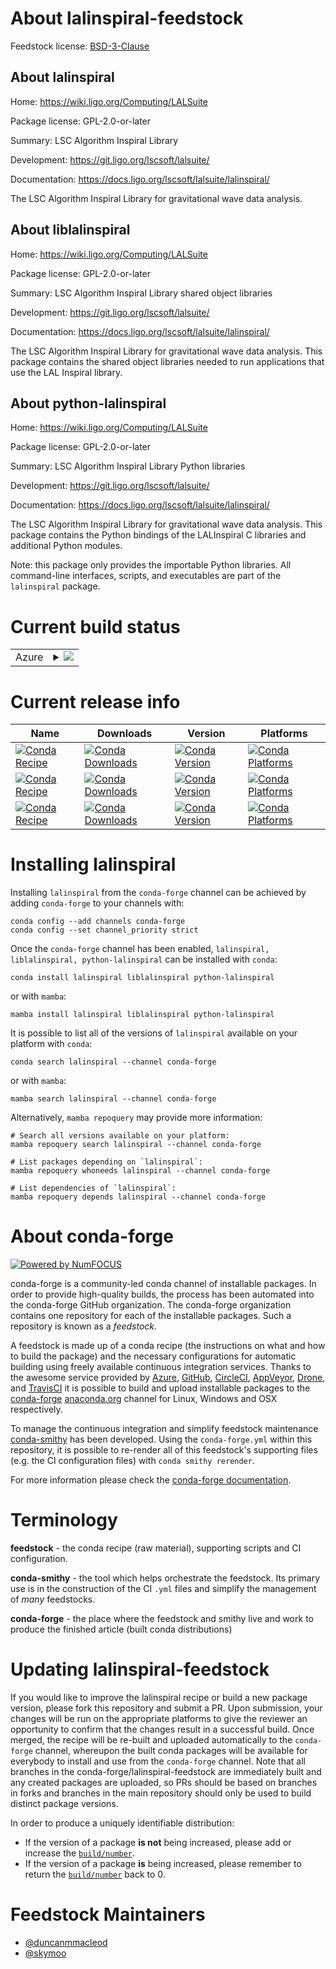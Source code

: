 About lalinspiral-feedstock
===========================

Feedstock license: [BSD-3-Clause](https://github.com/conda-forge/lalinspiral-feedstock/blob/main/LICENSE.txt)


About lalinspiral
-----------------

Home: https://wiki.ligo.org/Computing/LALSuite

Package license: GPL-2.0-or-later

Summary: LSC Algorithm Inspiral Library

Development: https://git.ligo.org/lscsoft/lalsuite/

Documentation: https://docs.ligo.org/lscsoft/lalsuite/lalinspiral/

The LSC Algorithm Inspiral Library for gravitational wave data analysis.


About liblalinspiral
--------------------

Home: https://wiki.ligo.org/Computing/LALSuite

Package license: GPL-2.0-or-later

Summary: LSC Algorithm Inspiral Library shared object libraries

Development: https://git.ligo.org/lscsoft/lalsuite/

Documentation: https://docs.ligo.org/lscsoft/lalsuite/lalinspiral/

The LSC Algorithm Inspiral Library for gravitational wave data analysis.
This package contains the shared object libraries needed to run
applications that use the LAL Inspiral library.


About python-lalinspiral
------------------------

Home: https://wiki.ligo.org/Computing/LALSuite

Package license: GPL-2.0-or-later

Summary: LSC Algorithm Inspiral Library Python libraries

Development: https://git.ligo.org/lscsoft/lalsuite/

Documentation: https://docs.ligo.org/lscsoft/lalsuite/lalinspiral/

The LSC Algorithm Inspiral Library for gravitational wave data analysis.
This package contains the Python bindings of the LALInspiral C libraries
and additional Python modules.

Note: this package only provides the importable Python libraries.
All command-line interfaces, scripts, and executables are
part of the `lalinspiral` package.


Current build status
====================


<table>
    
  <tr>
    <td>Azure</td>
    <td>
      <details>
        <summary>
          <a href="https://dev.azure.com/conda-forge/feedstock-builds/_build/latest?definitionId=3991&branchName=main">
            <img src="https://dev.azure.com/conda-forge/feedstock-builds/_apis/build/status/lalinspiral-feedstock?branchName=main">
          </a>
        </summary>
        <table>
          <thead><tr><th>Variant</th><th>Status</th></tr></thead>
          <tbody><tr>
              <td>linux_64</td>
              <td>
                <a href="https://dev.azure.com/conda-forge/feedstock-builds/_build/latest?definitionId=3991&branchName=main">
                  <img src="https://dev.azure.com/conda-forge/feedstock-builds/_apis/build/status/lalinspiral-feedstock?branchName=main&jobName=linux&configuration=linux%20linux_64_" alt="variant">
                </a>
              </td>
            </tr><tr>
              <td>linux_aarch64</td>
              <td>
                <a href="https://dev.azure.com/conda-forge/feedstock-builds/_build/latest?definitionId=3991&branchName=main">
                  <img src="https://dev.azure.com/conda-forge/feedstock-builds/_apis/build/status/lalinspiral-feedstock?branchName=main&jobName=linux&configuration=linux%20linux_aarch64_" alt="variant">
                </a>
              </td>
            </tr><tr>
              <td>linux_ppc64le</td>
              <td>
                <a href="https://dev.azure.com/conda-forge/feedstock-builds/_build/latest?definitionId=3991&branchName=main">
                  <img src="https://dev.azure.com/conda-forge/feedstock-builds/_apis/build/status/lalinspiral-feedstock?branchName=main&jobName=linux&configuration=linux%20linux_ppc64le_" alt="variant">
                </a>
              </td>
            </tr><tr>
              <td>osx_64</td>
              <td>
                <a href="https://dev.azure.com/conda-forge/feedstock-builds/_build/latest?definitionId=3991&branchName=main">
                  <img src="https://dev.azure.com/conda-forge/feedstock-builds/_apis/build/status/lalinspiral-feedstock?branchName=main&jobName=osx&configuration=osx%20osx_64_" alt="variant">
                </a>
              </td>
            </tr><tr>
              <td>osx_arm64</td>
              <td>
                <a href="https://dev.azure.com/conda-forge/feedstock-builds/_build/latest?definitionId=3991&branchName=main">
                  <img src="https://dev.azure.com/conda-forge/feedstock-builds/_apis/build/status/lalinspiral-feedstock?branchName=main&jobName=osx&configuration=osx%20osx_arm64_" alt="variant">
                </a>
              </td>
            </tr>
          </tbody>
        </table>
      </details>
    </td>
  </tr>
</table>

Current release info
====================

| Name | Downloads | Version | Platforms |
| --- | --- | --- | --- |
| [![Conda Recipe](https://img.shields.io/badge/recipe-lalinspiral-green.svg)](https://anaconda.org/conda-forge/lalinspiral) | [![Conda Downloads](https://img.shields.io/conda/dn/conda-forge/lalinspiral.svg)](https://anaconda.org/conda-forge/lalinspiral) | [![Conda Version](https://img.shields.io/conda/vn/conda-forge/lalinspiral.svg)](https://anaconda.org/conda-forge/lalinspiral) | [![Conda Platforms](https://img.shields.io/conda/pn/conda-forge/lalinspiral.svg)](https://anaconda.org/conda-forge/lalinspiral) |
| [![Conda Recipe](https://img.shields.io/badge/recipe-liblalinspiral-green.svg)](https://anaconda.org/conda-forge/liblalinspiral) | [![Conda Downloads](https://img.shields.io/conda/dn/conda-forge/liblalinspiral.svg)](https://anaconda.org/conda-forge/liblalinspiral) | [![Conda Version](https://img.shields.io/conda/vn/conda-forge/liblalinspiral.svg)](https://anaconda.org/conda-forge/liblalinspiral) | [![Conda Platforms](https://img.shields.io/conda/pn/conda-forge/liblalinspiral.svg)](https://anaconda.org/conda-forge/liblalinspiral) |
| [![Conda Recipe](https://img.shields.io/badge/recipe-python--lalinspiral-green.svg)](https://anaconda.org/conda-forge/python-lalinspiral) | [![Conda Downloads](https://img.shields.io/conda/dn/conda-forge/python-lalinspiral.svg)](https://anaconda.org/conda-forge/python-lalinspiral) | [![Conda Version](https://img.shields.io/conda/vn/conda-forge/python-lalinspiral.svg)](https://anaconda.org/conda-forge/python-lalinspiral) | [![Conda Platforms](https://img.shields.io/conda/pn/conda-forge/python-lalinspiral.svg)](https://anaconda.org/conda-forge/python-lalinspiral) |

Installing lalinspiral
======================

Installing `lalinspiral` from the `conda-forge` channel can be achieved by adding `conda-forge` to your channels with:

```
conda config --add channels conda-forge
conda config --set channel_priority strict
```

Once the `conda-forge` channel has been enabled, `lalinspiral, liblalinspiral, python-lalinspiral` can be installed with `conda`:

```
conda install lalinspiral liblalinspiral python-lalinspiral
```

or with `mamba`:

```
mamba install lalinspiral liblalinspiral python-lalinspiral
```

It is possible to list all of the versions of `lalinspiral` available on your platform with `conda`:

```
conda search lalinspiral --channel conda-forge
```

or with `mamba`:

```
mamba search lalinspiral --channel conda-forge
```

Alternatively, `mamba repoquery` may provide more information:

```
# Search all versions available on your platform:
mamba repoquery search lalinspiral --channel conda-forge

# List packages depending on `lalinspiral`:
mamba repoquery whoneeds lalinspiral --channel conda-forge

# List dependencies of `lalinspiral`:
mamba repoquery depends lalinspiral --channel conda-forge
```


About conda-forge
=================

[![Powered by
NumFOCUS](https://img.shields.io/badge/powered%20by-NumFOCUS-orange.svg?style=flat&colorA=E1523D&colorB=007D8A)](https://numfocus.org)

conda-forge is a community-led conda channel of installable packages.
In order to provide high-quality builds, the process has been automated into the
conda-forge GitHub organization. The conda-forge organization contains one repository
for each of the installable packages. Such a repository is known as a *feedstock*.

A feedstock is made up of a conda recipe (the instructions on what and how to build
the package) and the necessary configurations for automatic building using freely
available continuous integration services. Thanks to the awesome service provided by
[Azure](https://azure.microsoft.com/en-us/services/devops/), [GitHub](https://github.com/),
[CircleCI](https://circleci.com/), [AppVeyor](https://www.appveyor.com/),
[Drone](https://cloud.drone.io/welcome), and [TravisCI](https://travis-ci.com/)
it is possible to build and upload installable packages to the
[conda-forge](https://anaconda.org/conda-forge) [anaconda.org](https://anaconda.org/)
channel for Linux, Windows and OSX respectively.

To manage the continuous integration and simplify feedstock maintenance
[conda-smithy](https://github.com/conda-forge/conda-smithy) has been developed.
Using the ``conda-forge.yml`` within this repository, it is possible to re-render all of
this feedstock's supporting files (e.g. the CI configuration files) with ``conda smithy rerender``.

For more information please check the [conda-forge documentation](https://conda-forge.org/docs/).

Terminology
===========

**feedstock** - the conda recipe (raw material), supporting scripts and CI configuration.

**conda-smithy** - the tool which helps orchestrate the feedstock.
                   Its primary use is in the construction of the CI ``.yml`` files
                   and simplify the management of *many* feedstocks.

**conda-forge** - the place where the feedstock and smithy live and work to
                  produce the finished article (built conda distributions)


Updating lalinspiral-feedstock
==============================

If you would like to improve the lalinspiral recipe or build a new
package version, please fork this repository and submit a PR. Upon submission,
your changes will be run on the appropriate platforms to give the reviewer an
opportunity to confirm that the changes result in a successful build. Once
merged, the recipe will be re-built and uploaded automatically to the
`conda-forge` channel, whereupon the built conda packages will be available for
everybody to install and use from the `conda-forge` channel.
Note that all branches in the conda-forge/lalinspiral-feedstock are
immediately built and any created packages are uploaded, so PRs should be based
on branches in forks and branches in the main repository should only be used to
build distinct package versions.

In order to produce a uniquely identifiable distribution:
 * If the version of a package **is not** being increased, please add or increase
   the [``build/number``](https://docs.conda.io/projects/conda-build/en/latest/resources/define-metadata.html#build-number-and-string).
 * If the version of a package **is** being increased, please remember to return
   the [``build/number``](https://docs.conda.io/projects/conda-build/en/latest/resources/define-metadata.html#build-number-and-string)
   back to 0.

Feedstock Maintainers
=====================

* [@duncanmmacleod](https://github.com/duncanmmacleod/)
* [@skymoo](https://github.com/skymoo/)


